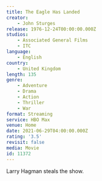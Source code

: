 ```yaml
---
title: The Eagle Has Landed
creator:
    - John Sturges
release: 1976-12-24T00:00:00.000Z
studios:
    - Associated General Films
    - ITC
language:
    - English
country:
    - United Kingdom
length: 135
genre:
    - Adventure
    - Drama
    - Action
    - Thriller
    - War
format: Streaming
service: HBO Max
venue: Home
date: 2021-06-29T04:00:00.000Z
rating: '3.5'
revisit: false
media: Movie
id: 11372
---
```


Larry Hagman steals the show.
